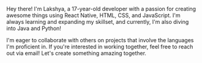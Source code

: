 Hey there! I'm Lakshya, a 17-year-old developer with a passion for creating awesome things using React Native, HTML, CSS, and JavaScript. I'm always learning and expanding my skillset, and currently, I'm also diving into Java and Python!

I'm eager to collaborate with others on projects that involve the languages I'm proficient in. If you're interested in working together, feel free to reach out via email! Let's create something amazing together.


<!---
Lakshya7312/Lakshya7312 is a ✨ special ✨ repository because its `README.md` (this file) appears on your GitHub profile.
You can click the Preview link to take a look at your changes.
--->
